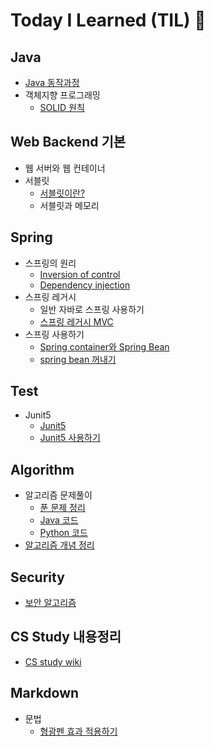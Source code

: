 # Today I Learned (TIL) 🚩

## Java

- [Java 동작과정](Java/JavaProcess.md)
- 객체지향 프로그래밍
  - [SOLID 원칙](Java/객체지향_프로그래밍/SOLID원칙.md)

## Web Backend 기본

- 웹 서버와 웹 컨테이너
- 서블릿
  - [서블릿이란?](WebBackendBasic/Servlet.md)
  - 서블릿과 메모리

## Spring

- 스프링의 원리
  - [Inversion of control](Spring/스프링의_원리/IoC.md)
  - [Dependency injection](Spring/스프링의_원리/DI.md)
- 스프링 레거시
  - 일반 자바로 스프링 사용하기
  - [스프링 레거시 MVC](Spring/SpringLegacy/SpringLegacy_MVC.md)
- 스프링 사용하기
  - [Spring container와 Spring Bean](Spring/스프링_사용하기/SpringContainer_and_bean.md)
  - [spring bean 꺼내기](Spring/스프링_사용하기/GetSpringBean.md)

## Test

- Junit5
  - [Junit5](/Test/Junit5/Junit5.md)
  - [Junit5 사용하기](/Test/Junit5/Use_Junit5.md)

## Algorithm

- 알고리즘 문제풀이
  - [푼 문제 정리](/Algorithm/알고리즘_문풀_현황.md)
  - [Java 코드](https://github.com/devjunmo/JavaCodingTest)
  - [Python 코드](https://github.com/devjunmo/PythonCodingTest)
- [알고리즘 개념 정리](/Algorithm/Algorithm_Basic/Alg_개념정리.md)

## Security

- [보안 알고리즘](/Security/EncryptionAlgorithms.md)

## CS Study 내용정리

- [CS study wiki](/CS_Study/csStudyWiki.md)

## Markdown

- 문법
  - [형광펜 효과 적용하기](../TIL/Markdown/형광펜효과적용.md)
